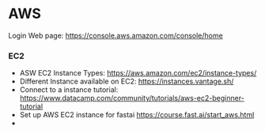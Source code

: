 # AWS
Login Web page: https://console.aws.amazon.com/console/home <br/>

### EC2
* ASW EC2 Instance Types: https://aws.amazon.com/ec2/instance-types/
* Different Instance available on EC2: https://instances.vantage.sh/
* Connect to a instance tutorial: https://www.datacamp.com/community/tutorials/aws-ec2-beginner-tutorial <br/>
* Set up AWS EC2 instance for fastai https://course.fast.ai/start_aws.html
* 






